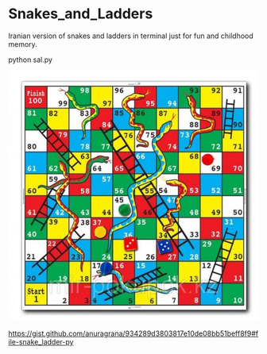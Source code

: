 # Snakes_and_Ladders
Iranian version of snakes and ladders in terminal just for fun and childhood memory.

python sal.py

![alt text](https://github.com/raszia/Snakes_and_Ladders/blob/master/Snakes-and-Ladders-p30plus.jpeg)

https://gist.github.com/anuragrana/934289d3803817e10de08bb51beff8f9#file-snake_ladder-py
